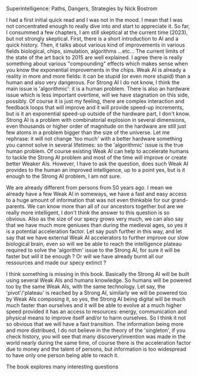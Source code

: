 Superintelligence: Paths, Dangers, Strategies by Nick Bostrom

I had a first initial quick read and I was not in the mood.
I mean that I was not concentrated enough to really dive into and start to appreciate it.
So far, I consummed a few chapters, I am still skeptical at the current time (2023), but not strongly skeptical.
First, there is a short introduction to AI and a quick history.
Then, it talks about various kind of improvements in various fields biological, chips, simulation, algorithms ...etc...
The current limits of the state of the art back to 2015 are well explained.
I agree there is really something about various "compounding" effects which makes sense when you know the exponential improvements in the chips.
Weak AI is already a reality in more and more fields: it can be stupid (or even more stupid) than a human and also very dangerous.
For Strong AI I do not know, I think the main issue is 'algorithmic': it is a human problem.
There is also an hardware issue which is less important overtime, will we have stagnation on this side, possibly.
Of course it is just my feeling, there are complex interaction and feedback loops that will improve and it will provide speed-up increments, but is it an exponential speed-up outside of the hardware part, I don't know.
Strong AI is a problem with combinatorial explosion in several dimensions, even thousands or higher order of magnitude on the hardware are still just few atoms in a problem bigger than the size of the universe. Let me rephrase: it will not change 'too much' with a better hardware something you cannot solve in several lifetimes: so the 'algorithmic' issue is the true human problem.
Of course existing Weak AI can help to accelerate humans to tackle the Strong AI problem and most of the time will improve or create better Weaker AIs. However, I have to ask the question, does such Weak AI provides to the human an improved intelligence, up to a point yes, but is it enough to the Strong AI problem, I am not sure. 

We are already different from persons from 50 years ago.
I mean we already have a few Weak AI in someways, we have a fast and easy access to a huge amount of information that was not even thinkable for our grand-parents. We can know more than all of our ancestors together but are we really more intelligent, I don't think the answer to this question is so obvious. Also as the size of our specy grows very much, we can also say that we have much more geniuses than during the medieval ages, so yes it is a potential acceleration factor. Let say push further in this way, and let say that we have external Weak AI accelerators to further improve our slow biological brain, even so will we be able to reach the intelligence plateau required to solve the 'algorithm' issue to the Strong AI, for sure it will be faster but will it be enough ?
Or will we have already burnt all our ressources and made our specy extinct ?

I think something is missing in this book. Basically the Strong AI will be built using several Weak AIs and humans knowledge. So humans will be powered too by the same Weak AIs, with the same technology.
Let say, the 'pivot'/'plateau' is reached by a Strong AI, similarly we will be powered too by Weak AIs composing it, so yes, the Strong AI being digital will be much much faster than ourselves and it will be able to evolve at a much higher speed provided it has an access to resources: energy, communication and physical means to improve itself and/or to harm ourselves. So I think it not so obvious that we will have a fast transition. The information being more and more distribued, I do not believe in the theory of the 'singleton', if you check history, you will see that many discovery/invention was made in the world nearly during the same time, of course there is the acceleration factor due to money and the talent of persons, but information is too widespread to have only one person being able to reach it.

The book explores many interesting questions 










